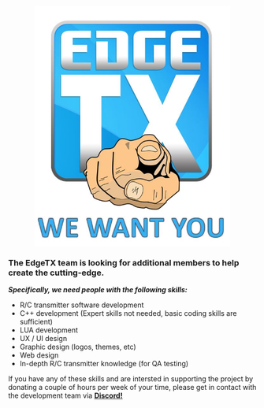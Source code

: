 <p align="center">
<a href="url"><img src="https://raw.githubusercontent.com/EdgeTX/edgetx.github.io/master/images/wantyou.jpg" align="center" height="488" width="396"></a>
</P>
<h3>The EdgeTX team is looking for additional members to help create the cutting-edge.</h3>

  
***Specifically, we need people with the following skills:***

* R/C transmitter software development 
* C++ development (Expert skills not needed, basic coding skills are sufficient)
* LUA development
* UX / UI design
* Graphic design (logos, themes, etc)
* Web design
* In-depth R/C transmitter knowledge (for QA testing)

If you have any of these skills and are intersted in supporting the project by donating a couple of hours per week of your time, please get in contact with the development team via **[Discord!](https://discord.gg/wF9wUKnZ6H)** 


